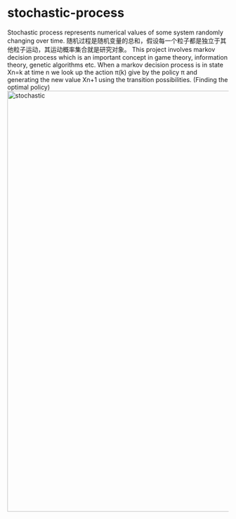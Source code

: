 # stochastic-process
Stochastic process represents numerical values of some system randomly changing over time. 随机过程是随机变量的总和，假设每一个粒子都是独立于其他粒子运动，其运动概率集合就是研究对象。
This project involves markov decision process which is an important concept in game theory, information theory, genetic algorithms etc.
When a markov decision process is in state Xn=k at time n we look up the action π(k) give by the policy π and generating the new value Xn+1 using the transition possibilities. (Finding the optimal policy)
<img width="960" alt="stochastic" src="https://user-images.githubusercontent.com/38774100/39413952-9b5aa282-4bff-11e8-94c0-d425f5404442.png">
